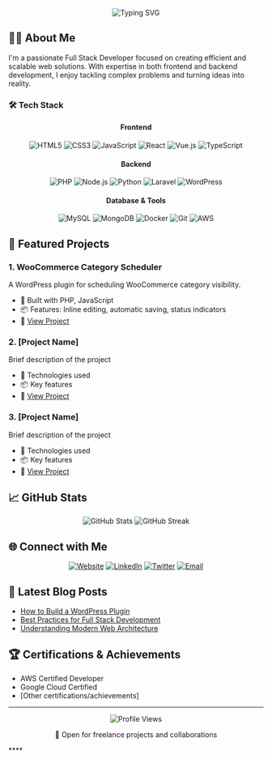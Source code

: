 <div align="center">
  <img src="https://readme-typing-svg.demolab.com?font=Fira+Code&size=30&duration=3000&pause=1000&color=F7F7F7&center=true&vCenter=true&width=435&lines=Hi+%F0%9F%91%8B+I'm+r3f4ct0r;Full+Stack+Developer" alt="Typing SVG" />
</div>

## 👨‍💻 About Me

I'm a passionate Full Stack Developer focused on creating efficient and scalable web solutions. With expertise in both frontend and backend development, I enjoy tackling complex problems and turning ideas into reality.

### 🛠️ Tech Stack

<div align="center">
  
#### Frontend
![HTML5](https://img.shields.io/badge/-HTML5-E34F26?style=flat-square&logo=html5&logoColor=white)
![CSS3](https://img.shields.io/badge/-CSS3-1572B6?style=flat-square&logo=css3)
![JavaScript](https://img.shields.io/badge/-JavaScript-F7DF1E?style=flat-square&logo=javascript&logoColor=black)
![React](https://img.shields.io/badge/-React-61DAFB?style=flat-square&logo=react&logoColor=black)
![Vue.js](https://img.shields.io/badge/-Vue.js-4FC08D?style=flat-square&logo=vue.js&logoColor=white)
![TypeScript](https://img.shields.io/badge/-TypeScript-3178C6?style=flat-square&logo=typescript&logoColor=white)

#### Backend
![PHP](https://img.shields.io/badge/-PHP-777BB4?style=flat-square&logo=php&logoColor=white)
![Node.js](https://img.shields.io/badge/-Node.js-339933?style=flat-square&logo=node.js&logoColor=white)
![Python](https://img.shields.io/badge/-Python-3776AB?style=flat-square&logo=python&logoColor=white)
![Laravel](https://img.shields.io/badge/-Laravel-FF2D20?style=flat-square&logo=laravel&logoColor=white)
![WordPress](https://img.shields.io/badge/-WordPress-21759B?style=flat-square&logo=wordpress&logoColor=white)

#### Database & Tools
![MySQL](https://img.shields.io/badge/-MySQL-4479A1?style=flat-square&logo=mysql&logoColor=white)
![MongoDB](https://img.shields.io/badge/-MongoDB-47A248?style=flat-square&logo=mongodb&logoColor=white)
![Docker](https://img.shields.io/badge/-Docker-2496ED?style=flat-square&logo=docker&logoColor=white)
![Git](https://img.shields.io/badge/-Git-F05032?style=flat-square&logo=git&logoColor=white)
![AWS](https://img.shields.io/badge/-AWS-232F3E?style=flat-square&logo=amazon-aws&logoColor=white)

</div>

## 🌟 Featured Projects

### 1. WooCommerce Category Scheduler
A WordPress plugin for scheduling WooCommerce category visibility.
- 🔧 Built with PHP, JavaScript
- 📦 Features: Inline editing, automatic saving, status indicators
- 🔗 [View Project](https://github.com/yourusername/woo-category-scheduler)

### 2. [Project Name]
Brief description of the project
- 🔧 Technologies used
- 📦 Key features
- 🔗 [View Project](project-link)

### 3. [Project Name]
Brief description of the project
- 🔧 Technologies used
- 📦 Key features
- 🔗 [View Project](project-link)

## 📈 GitHub Stats

<div align="center">
  <img src="https://github-readme-stats.vercel.app/api?username=yourusername&show_icons=true&theme=radical" alt="GitHub Stats" />
  <img src="https://github-readme-streak-stats.herokuapp.com/?user=yourusername&theme=radical" alt="GitHub Streak" />
</div>

## 🌐 Connect with Me

<div align="center">
  
[![Website](https://img.shields.io/badge/Website-r3f4ct0r.com-blue?style=for-the-badge&logo=google-chrome)](https://r3f4ct0r.com)
[![LinkedIn](https://img.shields.io/badge/LinkedIn-Connect-blue?style=for-the-badge&logo=linkedin)](https://linkedin.com/in/yourusername)
[![Twitter](https://img.shields.io/badge/Twitter-Follow-blue?style=for-the-badge&logo=twitter)](https://twitter.com/yourusername)
[![Email](https://img.shields.io/badge/Email-Contact-red?style=for-the-badge&logo=gmail)](mailto:contact@r3f4ct0r.com)

</div>

## 📝 Latest Blog Posts
<!-- BLOG-POST-LIST:START -->
- [How to Build a WordPress Plugin]()
- [Best Practices for Full Stack Development]()
- [Understanding Modern Web Architecture]()
<!-- BLOG-POST-LIST:END -->

## 🏆 Certifications & Achievements
- AWS Certified Developer
- Google Cloud Certified
- [Other certifications/achievements]

---

<div align="center">
  <img src="https://komarev.com/ghpvc/?username=yourusername&color=blueviolet" alt="Profile Views" />
  
  💼 Open for freelance projects and collaborations
</div>
****
